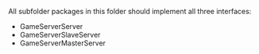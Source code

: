 All subfolder packages in this folder should implement all three interfaces:
- GameServerServer
- GameServerSlaveServer
- GameServerMasterServer
